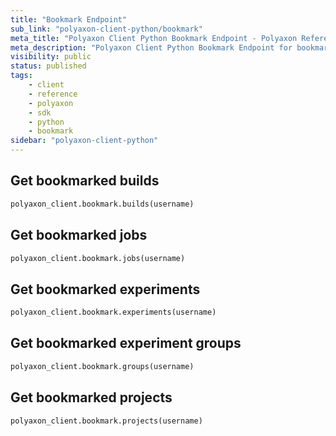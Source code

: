 ```yaml
---
title: "Bookmark Endpoint"
sub_link: "polyaxon-client-python/bookmark"
meta_title: "Polyaxon Client Python Bookmark Endpoint - Polyaxon References"
meta_description: "Polyaxon Client Python Bookmark Endpoint for bookmarking jobs, experiments, builds, projects."
visibility: public
status: published
tags:
    - client
    - reference
    - polyaxon
    - sdk
    - python
    - bookmark
sidebar: "polyaxon-client-python"
---
```


## Get bookmarked builds

```python
polyaxon_client.bookmark.builds(username)
```

## Get bookmarked jobs

```python
polyaxon_client.bookmark.jobs(username)
```


## Get bookmarked experiments

```python
polyaxon_client.bookmark.experiments(username)
```


## Get bookmarked experiment groups

```python
polyaxon_client.bookmark.groups(username)
```


## Get bookmarked projects

```python
polyaxon_client.bookmark.projects(username)
```
